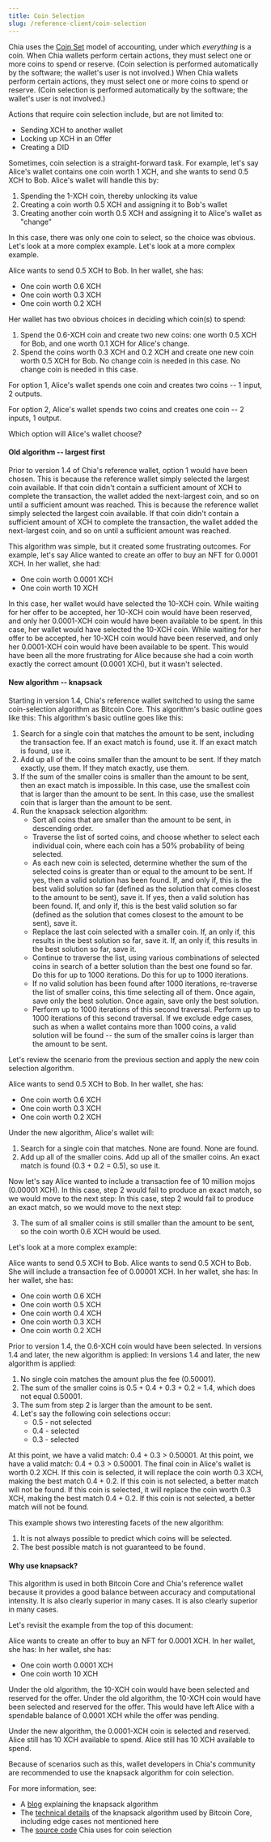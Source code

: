 ```yaml
---
title: Coin Selection
slug: /reference-client/coin-selection
---
```


Chia uses the [Coin Set](/chia-blockchain/coin-set-model/intro) model of accounting, under which _everything_ is a coin. When Chia wallets perform certain actions, they must select one or more coins to spend or reserve. (Coin selection is performed automatically by the software; the wallet's user is not involved.) When Chia wallets perform certain actions, they must select one or more coins to spend or reserve. (Coin selection is performed automatically by the software; the wallet's user is not involved.)

Actions that require coin selection include, but are not limited to:

- Sending XCH to another wallet
- Locking up XCH in an Offer
- Creating a DID

Sometimes, coin selection is a straight-forward task. For example, let's say Alice's wallet contains one coin worth 1 XCH, and she wants to send 0.5 XCH to Bob. Alice's wallet will handle this by:

1. Spending the 1-XCH coin, thereby unlocking its value
2. Creating a coin worth 0.5 XCH and assigning it to Bob's wallet
3. Creating another coin worth 0.5 XCH and assigning it to Alice's wallet as "change"

In this case, there was only one coin to select, so the choice was obvious. Let's look at a more complex example. Let's look at a more complex example.

Alice wants to send 0.5 XCH to Bob. In her wallet, she has:

- One coin worth 0.6 XCH
- One coin worth 0.3 XCH
- One coin worth 0.2 XCH

Her wallet has two obvious choices in deciding which coin(s) to spend:

1. Spend the 0.6-XCH coin and create two new coins: one worth 0.5 XCH for Bob, and one worth 0.1 XCH for Alice's change.
2. Spend the coins worth 0.3 XCH and 0.2 XCH and create one new coin worth 0.5 XCH for Bob. No change coin is needed in this case. No change coin is needed in this case.

For option 1, Alice's wallet spends one coin and creates two coins -- 1 input, 2 outputs.

For option 2, Alice's wallet spends two coins and creates one coin -- 2 inputs, 1 output.

Which option will Alice's wallet choose?

#### Old algorithm -- largest first

Prior to version 1.4 of Chia's reference wallet, option 1 would have been chosen. This is because the reference wallet simply selected the largest coin available. If that coin didn't contain a sufficient amount of XCH to complete the transaction, the wallet added the next-largest coin, and so on until a sufficient amount was reached. This is because the reference wallet simply selected the largest coin available. If that coin didn't contain a sufficient amount of XCH to complete the transaction, the wallet added the next-largest coin, and so on until a sufficient amount was reached.

This algorithm was simple, but it created some frustrating outcomes. For example, let's say Alice wanted to create an offer to buy an NFT for 0.0001 XCH. In her wallet, she had:

- One coin worth 0.0001 XCH
- One coin worth 10 XCH

In this case, her wallet would have selected the 10-XCH coin. While waiting for her offer to be accepted, her 10-XCH coin would have been reserved, and only her 0.0001-XCH coin would have been available to be spent. In this case, her wallet would have selected the 10-XCH coin. While waiting for her offer to be accepted, her 10-XCH coin would have been reserved, and only her 0.0001-XCH coin would have been available to be spent. This would have been all the more frustrating for Alice because she had a coin worth exactly the correct amount (0.0001 XCH), but it wasn't selected.

#### New algorithm -- knapsack

Starting in version 1.4, Chia's reference wallet switched to using the same coin-selection algorithm as Bitcoin Core. This algorithm's basic outline goes like this: This algorithm's basic outline goes like this:

1. Search for a single coin that matches the amount to be sent, including the transaction fee. If an exact match is found, use it. If an exact match is found, use it.
2. Add up all of the coins smaller than the amount to be sent. If they match exactly, use them. If they match exactly, use them.
3. If the sum of the smaller coins is smaller than the amount to be sent, then an exact match is impossible. In this case, use the smallest coin that is larger than the amount to be sent. In this case, use the smallest coin that is larger than the amount to be sent.
4. Run the knapsack selection algorithm:
   - Sort all coins that are smaller than the amount to be sent, in descending order.
   - Traverse the list of sorted coins, and choose whether to select each individual coin, where each coin has a 50% probability of being selected.
   - As each new coin is selected, determine whether the sum of the selected coins is greater than or equal to the amount to be sent. If yes, then a valid solution has been found. If, and only if, this is the best valid solution so far (defined as the solution that comes closest to the amount to be sent), save it. If yes, then a valid solution has been found. If, and only if, this is the best valid solution so far (defined as the solution that comes closest to the amount to be sent), save it.
   - Replace the last coin selected with a smaller coin. If, an only if, this results in the best solution so far, save it. If, an only if, this results in the best solution so far, save it.
   - Continue to traverse the list, using various combinations of selected coins in search of a better solution than the best one found so far. Do this for up to 1000 iterations. Do this for up to 1000 iterations.
   - If no valid solution has been found after 1000 iterations, re-traverse the list of smaller coins, this time selecting all of them. Once again, save only the best solution. Once again, save only the best solution.
   - Perform up to 1000 iterations of this second traversal. Perform up to 1000 iterations of this second traversal. If we exclude edge cases, such as when a wallet contains more than 1000 coins, a valid solution will be found -- the sum of the smaller coins is larger than the amount to be sent.

Let's review the scenario from the previous section and apply the new coin selection algorithm.

Alice wants to send 0.5 XCH to Bob. In her wallet, she has:

- One coin worth 0.6 XCH
- One coin worth 0.3 XCH
- One coin worth 0.2 XCH

Under the new algorithm, Alice's wallet will:

1. Search for a single coin that matches. None are found. None are found.
2. Add up all of the smaller coins. Add up all of the smaller coins. An exact match is found (0.3 + 0.2 = 0.5), so use it.

Now let's say Alice wanted to include a transaction fee of 10 million mojos (0.00001 XCH). In this case, step 2 would fail to produce an exact match, so we would move to the next step: In this case, step 2 would fail to produce an exact match, so we would move to the next step:

3. The sum of all smaller coins is still smaller than the amount to be sent, so the coin worth 0.6 XCH would be used.

Let's look at a more complex example:

Alice wants to send 0.5 XCH to Bob. Alice wants to send 0.5 XCH to Bob. She will include a transaction fee of 0.00001 XCH. In her wallet, she has: In her wallet, she has:

- One coin worth 0.6 XCH
- One coin worth 0.5 XCH
- One coin worth 0.4 XCH
- One coin worth 0.3 XCH
- One coin worth 0.2 XCH

Prior to version 1.4, the 0.6-XCH coin would have been selected. In versions 1.4 and later, the new algorithm is applied: In versions 1.4 and later, the new algorithm is applied:

1. No single coin matches the amount plus the fee (0.50001).
2. The sum of the smaller coins is 0.5 + 0.4 + 0.3 + 0.2 = 1.4, which does not equal 0.50001.
3. The sum from step 2 is larger than the amount to be sent.
4. Let's say the following coin selections occur:
   - 0.5 - not selected
   - 0.4 - selected
   - 0.3 - selected

At this point, we have a valid match: 0.4 + 0.3 > 0.50001. At this point, we have a valid match: 0.4 + 0.3 > 0.50001. The final coin in Alice's wallet is worth 0.2 XCH. If this coin is selected, it will replace the coin worth 0.3 XCH, making the best match 0.4 + 0.2. If this coin is not selected, a better match will not be found. If this coin is selected, it will replace the coin worth 0.3 XCH, making the best match 0.4 + 0.2. If this coin is not selected, a better match will not be found.

This example shows two interesting facets of the new algorithm:

1. It is not always possible to predict which coins will be selected.
2. The best possible match is not guaranteed to be found.

#### Why use knapsack?

This algorithm is used in both Bitcoin Core and Chia's reference wallet because it provides a good balance between accuracy and computational intensity. It is also clearly superior in many cases. It is also clearly superior in many cases.

Let's revisit the example from the top of this document:

Alice wants to create an offer to buy an NFT for 0.0001 XCH. In her wallet, she has: In her wallet, she has:

- One coin worth 0.0001 XCH
- One coin worth 10 XCH

Under the old algorithm, the 10-XCH coin would have been selected and reserved for the offer. Under the old algorithm, the 10-XCH coin would have been selected and reserved for the offer. This would have left Alice with a spendable balance of 0.0001 XCH while the offer was pending.

Under the new algorithm, the 0.0001-XCH coin is selected and reserved. Alice still has 10 XCH available to spend. Alice still has 10 XCH available to spend.

Because of scenarios such as this, wallet developers in Chia's community are recommended to use the knapsack algorithm for coin selection.

For more information, see:

- A [blog](https://blog.summerofbitcoin.org/coin-selection-for-dummies-part-3/) explaining the knapsack algorithm
- The [technical details](https://murch.one/wp-content/uploads/2016/11/erhardt2016coinselection.pdf) of the knapsack algorithm used by Bitcoin Core, including edge cases not mentioned here
- The [source code](https://github.com/Chia-Network/chia-blockchain/blob/main/chia/wallet/coin_selection.py) Chia uses for coin selection
